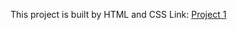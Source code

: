 This project is built by HTML and CSS
Link: [Project 1](https://melodic-jalebi-20706f.netlify.app/)
